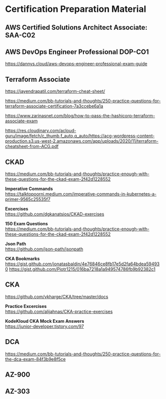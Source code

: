 
# Certification Preparation Material

## AWS Certified Solutions Architect Associate: SAA-C02 

## AWS DevOps Engineer Professional DOP-CO1
https://dannys.cloud/aws-devops-engineer-professional-exam-guide

## Terraform Associate 
https://jayendrapatil.com/terraform-cheat-sheet/<br/>

https://medium.com/bb-tutorials-and-thoughts/250-practice-questions-for-terraform-associate-certification-7a3ccebe6a1a<br/>

https://www.zarinasnet.com/blog/how-to-pass-the-hashicorp-terraform-associate-exam<br/>

https://res.cloudinary.com/acloud-guru/image/fetch/c_thumb,f_auto,q_auto/https://acg-wordpress-content-production.s3.us-west-2.amazonaws.com/app/uploads/2020/11/terraform-cheatsheet-from-ACG.pdf<br/>


## CKAD
https://medium.com/bb-tutorials-and-thoughts/practice-enough-with-these-questions-for-the-ckad-exam-2f42d1228552

**Imperative Commands**<br/>
https://talktopoorni.medium.com/imperative-commands-in-kubernetes-a-primer-9565c25535f7

**Excercises**<br/>
https://github.com/dgkanatsios/CKAD-exercises

**150 Exam Questions**<br/>
https://medium.com/bb-tutorials-and-thoughts/practice-enough-with-these-questions-for-the-ckad-exam-2f42d1228552

**Json Path**<br/>
https://github.com/json-path/jsonpath

**CKA Bookmarks**<br/>
https://gist.github.com/jonatasbaldin/4e76846ce8fb17e5d2fa64bdea594930
https://gist.github.com/Piotr1215/016ba7218a1a949574786fb9b92382c1

## CKA
https://github.com/vkharge/CKA/tree/master/docs

**Practice Excercises**<br/>
https://github.com/alijahnas/CKA-practice-exercises

**KodeKloud CKA Mock Exam Answers**<br/>
https://junior-developer.tistory.com/97<br/>



## DCA

https://medium.com/bb-tutorials-and-thoughts/250-practice-questions-for-the-dca-exam-84f3b9e8f5ce

## AZ-900


## AZ-303

